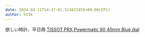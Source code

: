 ```yaml
---
date: 2024-03-11T14:37:01.513821055+00:00[UTC]
author: kt3k
---
```

欲しい時計、平日用 [TISSOT PRX Powermatic 80 40mm Blue dial](https://www.tissotwatches.com/ja-jp/t1374071104100.html)
